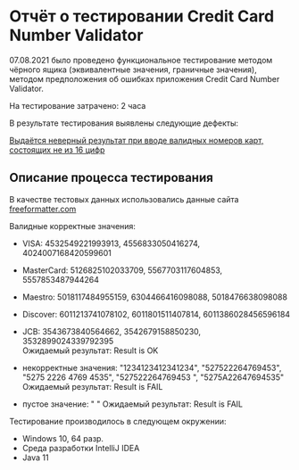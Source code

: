# Отчёт о тестировании Credit Card Number Validator

07.08.2021  было проведено функциональное тестирование методом чёрного ящика (эквивалентные значения, граничные значения), методом предположения об ошибках приложения Credit Card Number Validator.

На тестирование затрачено: 2 часа

В результате тестирования выявлены следующие дефекты:

[Выдаётся неверный результат при вводе валидных номеров карт, состоящих не из 16 цифр](https://github.com/roandr1970/Credit-Card-Number-Validator/issues/1)

## Описание процесса тестирования

В качестве тестовых данных использовались данные  сайта [freeformatter.com](https://www.freeformatter.com/credit-card-number-generator-validator.html)

Валидные корректные значения: 
* VISA: 4532549221993913, 4556833050416274, 4024007168420599601
* MasterCard: 5126825102033709, 5567703117604853, 5557853487944264
* Maestro: 5018117484955159, 6304466416098088, 5018476638098088
* Discover: 6011213741078102, 6011801511407814, 6011386028456596184
* JCB: 3543673840564662, 3542679158850230, 3532899024339792395  
  Ожидаемый результат: Result is OK
  
* некорректные значения: "1234123412341234", "527522264769453", "5275 2226 4769 4535", "527522264769453 ", "5275A22647694535"
  Ожидаемый результат: Result is FAIL
  
* пустое значение: " "
  Ожидаемый результат: Result is FAIL


Тестирование производилось в следующем окружении:
* Windows 10, 64 разр.
* Среда разработки IntelliJ IDEA
* Java 11

